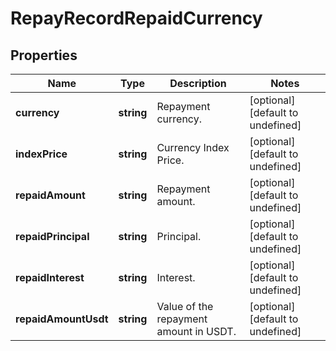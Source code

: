 # RepayRecordRepaidCurrency

## Properties

Name | Type | Description | Notes
------------ | ------------- | ------------- | -------------
**currency** | **string** | Repayment currency. | [optional] [default to undefined]
**indexPrice** | **string** | Currency Index Price. | [optional] [default to undefined]
**repaidAmount** | **string** | Repayment amount. | [optional] [default to undefined]
**repaidPrincipal** | **string** | Principal. | [optional] [default to undefined]
**repaidInterest** | **string** | Interest. | [optional] [default to undefined]
**repaidAmountUsdt** | **string** | Value of the repayment amount in USDT. | [optional] [default to undefined]

